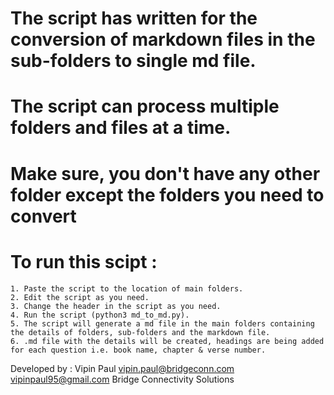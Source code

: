 # The script has written for the conversion of markdown files in the sub-folders to single md file.

# The script can process multiple folders and files at a time.

# Make sure, you don't have any other folder except the folders you need to convert 

# To run this scipt :
	1. Paste the script to the location of main folders.
	2. Edit the script as you need.
	3. Change the header in the script as you need.
	4. Run the script (python3 md_to_md.py).
	5. The script will generate a md file in the main folders containing the details of folders, sub-folders and the markdown file.
	6. .md file with the details will be created, headings are being added for each question i.e. book name, chapter & verse number.


Developed by : Vipin Paul 
vipin.paul@bridgeconn.com 
vipinpaul95@gmail.com
Bridge Connectivity Solutions